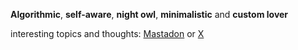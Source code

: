 **Algorithmic**, **self-aware**, **night owl**, **minimalistic** and **custom lover**

interesting topics and thoughts: [Mastadon](https://mastodon.social/@lyteabovenyte) or [X](https://x.com/lyteabovenyte)
